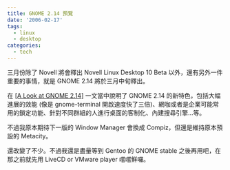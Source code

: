 ```yaml
---
title: GNOME 2.14 預覽
date: '2006-02-17'
tags:
  - linux
  - desktop
categories:
  - tech
---
```

三月份除了 Novell 將會釋出 Novell Linux Desktop 10 Beta 以外，還有另外一件重要的事情，就是 GNOME 2.14 將於三月中旬釋出。  
  
在 [\[A Look at GNOME 2.14\]](http://www.gnome.org/~davyd/gnome-2-14/) 一文當中說明了 GNOME 2.14 的新特色，包括大幅進展的效能 (像是 gnome-terminal 開啟速度快了三倍)、網咖或者是企業可能常用的鎖定功能、針對不同群組的人進行桌面的客制化、內建搜尋引擎…等。  
  
不過我原本期待下一版的 Window Manager 會換成 Compiz，但還是維持原本預設的 Metacity。  
  
還改變了不少。不過我還是盡量等到 Gentoo 的 GNOME stable 之後再用吧，在那之前就先用 LiveCD or VMware player 嚐嚐鮮囉。